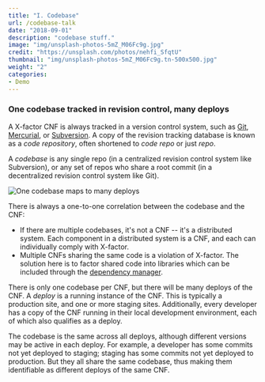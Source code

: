 ```yaml
---
title: "I. Codebase"
url: /codebase-talk
date: "2018-09-01"
description: "codebase stuff."
image: "img/unsplash-photos-5mZ_M06Fc9g.jpg"
credit: "https://unsplash.com/photos/nehfi_SfqtU"
thumbnail: "img/unsplash-photos-5mZ_M06Fc9g.tn-500x500.jpg"
weight: "2"
categories:
- Demo
---
```

### One codebase tracked in revision control, many deploys

A X-factor CNF is always tracked in a version control system, such as [Git](http://git-scm.com/), [Mercurial](https://www.mercurial-scm.org/), or [Subversion](http://subversion.apache.org/).  A copy of the revision tracking database is known as a *code repository*, often shortened to *code repo* or just *repo*.

A *codebase* is any single repo (in a centralized revision control system like Subversion), or any set of repos who share a root commit (in a decentralized revision control system like Git).

![One codebase maps to many deploys](/img/codebase-deploys.png)

There is always a one-to-one correlation between the codebase and the CNF:

* If there are multiple codebases, it's not a CNF -- it's a distributed system.  Each component in a distributed system is a CNF, and each can individually comply with X-factor.
* Multiple CNFs sharing the same code is a violation of X-factor.  The solution here is to factor shared code into libraries which can be included through the [dependency manager](/dependencies-talk).

There is only one codebase per CNF, but there will be many deploys of the CNF.  A *deploy* is a running instance of the CNF.  This is typically a production site, and one or more staging sites.  Additionally, every developer has a copy of the CNF running in their local development environment, each of which also qualifies as a deploy.

The codebase is the same across all deploys, although different versions may be active in each deploy.  For example, a developer has some commits not yet deployed to staging; staging has some commits not yet deployed to production.  But they all share the same codebase, thus making them identifiable as different deploys of the same CNF.

